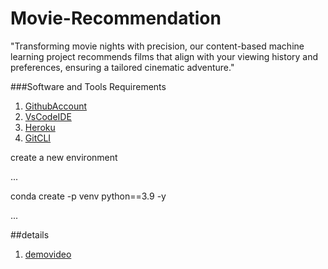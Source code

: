 # Movie-Recommendation

"Transforming movie nights with precision, our content-based machine learning project recommends films that align with your viewing history and preferences, ensuring a tailored cinematic adventure."


###Software and Tools Requirements

   1. [GithubAccount]( https://github.com/)
   2. [VsCodeIDE](https://code.visualstudio.com/)
   3. [Heroku](https://herokuapp.com/)
   4. [GitCLI](https://git-scm.com/)


   
create a new environment

...

conda create -p venv python==3.9 -y  

...


##details
   1. [demovideo](https://drive.google.com/file/d/1Armld4X_8kUCOAGMfIzrskY7DJ_8TYmc/view?usp=sharing)
